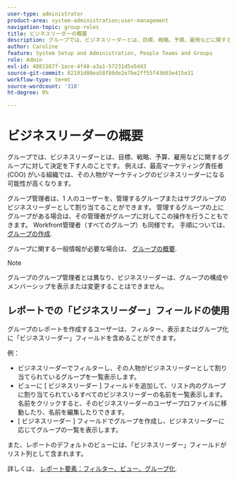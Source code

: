 ```yaml
---
user-type: administrator
product-area: system-administration;user-management
navigation-topic: group-roles
title: ビジネスリーダーの概要
description: グループでは、ビジネスリーダーとは、目標、戦略、予算、雇用などに関するグループに対して決定を下す人のことです。 例えば、最高マーケティング責任者 (COO) がいる組織では、その人物がマーケティングのビジネスリーダーになる可能性が高くなります。
author: Caroline
feature: System Setup and Administration, People Teams and Groups
role: Admin
exl-id: 4081587f-1ace-4f40-a3a1-57231d5a5d43
source-git-commit: 02191d80ea58f80de2e7be2ff55f43663e415e31
workflow-type: tm+mt
source-wordcount: '318'
ht-degree: 0%

---
```


# ビジネスリーダーの概要

グループでは、ビジネスリーダーとは、目標、戦略、予算、雇用などに関するグループに対して決定を下す人のことです。 例えば、最高マーケティング責任者 (COO) がいる組織では、その人物がマーケティングのビジネスリーダーになる可能性が高くなります。

グループ管理者は、1 人のユーザーを、管理するグループまたはサブグループのビジネスリーダーとして割り当てることができます。 管理するグループの上にグループがある場合は、その管理者がグループに対してこの操作を行うこともできます。 Workfront管理者（すべてのグループ）も同様です。 手順については、 [グループの作成](../../../administration-and-setup/manage-groups/create-and-manage-groups/create-a-group.md).

グループに関する一般情報が必要な場合は、 [グループの概要](../../../administration-and-setup/manage-groups/groups-overview/groups.md).

>[!NOTE]
>
>グループのグループ管理者とは異なり、ビジネスリーダーは、グループの構成やメンバーシップを表示または変更することはできません。

<!--
>DRAFTED IN FLARE:
>At this point the field is added for mainly reporting purposes.>
>
-->

## レポートでの「ビジネスリーダー」フィールドの使用

グループのレポートを作成するユーザーは、フィルター、表示またはグループ化に「ビジネスリーダー」フィールドを含めることができます。

例：

* ビジネスリーダーでフィルターし、その人物がビジネスリーダーとして割り当てられているグループを一覧表示します。
* ビューに [ ビジネスリーダー ] フィールドを追加して、リスト内のグループに割り当てられているすべてのビジネスリーダーの名前を一覧表示します。 名前をクリックすると、そのビジネスリーダーのユーザープロファイルに移動したり、名前を編集したりできます。
* [ ビジネスリーダー ] フィールドでグループを作成し、ビジネスリーダーに応じてグループの一覧を表示します。

また、レポートのデフォルトのビューには、「ビジネスリーダー」フィールドがリスト列として含まれます。

詳しくは、 [レポート要素：フィルター、ビュー、グループ化](../../../reports-and-dashboards/reports/reporting-elements/reporting-elements-filters-views-groupings.md).
